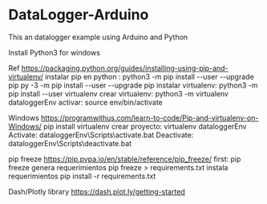 # DataLogger-Arduino
This an datalogger example using Arduino and Python

Install Python3 for windows

Ref https://packaging.python.org/guides/installing-using-pip-and-virtualenv/
instalar pip en python : python3 -m pip install --user --upgrade pip     py -3 -m pip install --user --upgrade pip
instalar virtualenv: python3 -m pip install --user virtualenv
crear virtualenv: python3 -m virtualenv dataloggerEnv
activar: source env/bin/activate 


Windows
https://programwithus.com/learn-to-code/Pip-and-virtualenv-on-Windows/
pip install virtualenv
crear proyecto: virtualenv dataloggerEnv
Activate: dataloggerEnv\Scripts\activate.bat
Deactivate: dataloggerEnv\Scripts\deactivate.bat


pip freeze https://pip.pypa.io/en/stable/reference/pip_freeze/
first: pip freeze
genera requerimientos pip freeze > requirements.txt
instala requerimientos pip install -r requirements.txt

Dash/Plotly library https://dash.plot.ly/getting-started
